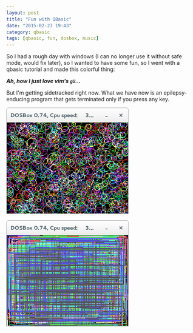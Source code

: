 ```yaml
---
layout: post
title: "Fun with QBasic"
date: "2015-02-23 19:43"
category: qbasic
tags: [qbasic, fun, dosbox, music]
---
```


So I had a rough day with windows (I can no longer use it without safe mode,
would fix later), so I wanted to have some fun, so I went with a qbasic tutorial
and made this colorful thing:

<script src="https://gist.github.com/cheukyin699/345c3ab4554d2606d8e554b4e824f86d.js"></script>

***Ah, how I just love vim's `gU`...***

But I'm getting sidetracked right now. What we have now is an
epilepsy-enducing program that gets terminated only if you press any key.

![Screenshot 1][1]

![Screenshot 2][2]

[1]: /res/images/qbasic-1.png
[2]: /res/images/qbasic-2.png
